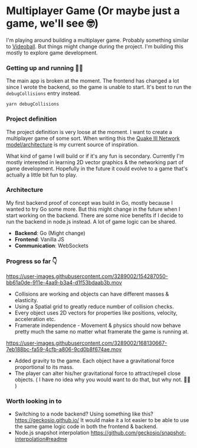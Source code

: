 # Multiplayer Game (Or maybe just a game, we'll see 🤓) 

I'm playing around building a multiplayer game. Probably something similar to [Videoball](https://store.steampowered.com/app/277390/VIDEOBALL/). But things might change during the project. I'm building this mostly to explore game development.


### Getting up and running 👨‍🦽

The main app is broken at the moment. The frontend has changed a lot since I wrote the backend, so the game is unable to start. It's best to run the `debugCollisions` entry instead.

```
yarn debugCollisions
```

### Project definition

The project definition is very loose at the moment. I want to create a multiplayer game of some sort. When writing this the [Quake III Network model/architecture](https://fabiensanglard.net/quake3/network.php) is my current source of inspiration. 

What kind of game I will build or if it's any fun is secondary. Currently I'm mostly interested in learning 2D vector graphics & the networking part of game development. Hopefully in the future it could evolve to a game that's actually a little bit fun to play. 



### Architecture

My first backend proof of concept was build in Go, mostly because I wanted to try Go some more. But this might change in the future when I start working on the backend. There are some nice benefits if I decide to run the backend in node.js instead. A lot of game logic can be shared.

- **Backend**: Go (Might change)
- **Frontend**: Vanilla JS
- **Communication**: WebSockets 


### Progress so far 👇


https://user-images.githubusercontent.com/3289002/154287050-bb61a0de-911e-4aa9-b3a4-d1f53bdaab3b.mov
 
- Collisions are working and objects can have different masses & elasticity.
- Using a Spatial grid to greatly reduce number of collision checks.
- Every object uses 2D vectors for properties like positions, velocity, acceleration etc.
- Framerate independence - Movement & physics should now behave pretty much the same no matter what framerate the game is running at.


https://user-images.githubusercontent.com/3289002/168130667-7eb188bc-fa59-4cfb-a806-9cd0b8f674ae.mov

- Added gravity to the game. Each object have a gravitational force proportional to its mass. 
- The player can alter his/her gravitational force to attract/repell close objects. ( I have no idea why you would want to do that, but why not. 🤷‍♂️ )

### Worth looking in to
- Switching to a node backend? Using something like this? https://geckosio.github.io/ It would make it a lot easier to be able to use the same game logic code in both the frontend & backend.
- Node.js snapshot interpolation https://github.com/geckosio/snapshot-interpolation#readme

